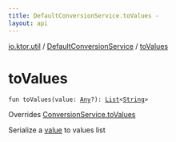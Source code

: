 ```yaml
---
title: DefaultConversionService.toValues - 
layout: api
---
```


<div class='api-docs-breadcrumbs'><a href="../index.html">io.ktor.util</a> / <a href="index.html">DefaultConversionService</a> / <a href="./to-values.html">toValues</a></div>

# toValues

<div class="signature"><code><span class="keyword">fun </span><span class="identifier">toValues</span><span class="symbol">(</span><span class="parameterName" id="io.ktor.util.DefaultConversionService$toValues(kotlin.Any)/value">value</span><span class="symbol">:</span>&nbsp;<a href="https://kotlinlang.org/api/latest/jvm/stdlib/kotlin/-any/index.html"><span class="identifier">Any</span></a><span class="symbol">?</span><span class="symbol">)</span><span class="symbol">: </span><a href="https://kotlinlang.org/api/latest/jvm/stdlib/kotlin.collections/-list/index.html"><span class="identifier">List</span></a><span class="symbol">&lt;</span><a href="https://kotlinlang.org/api/latest/jvm/stdlib/kotlin/-string/index.html"><span class="identifier">String</span></a><span class="symbol">&gt;</span></code></div>

Overrides <a href="../-conversion-service/to-values.html">ConversionService.toValues</a>

Serialize a <a href="to-values.html#io.ktor.util.DefaultConversionService$toValues(kotlin.Any)/value">value</a> to values list

